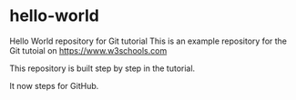# hello-world
Hello World repository for Git tutorial
This is an example repository for the Git tutoial on https://www.w3schools.com

This repository is built step by step in the tutorial.

It now steps for GitHub.
